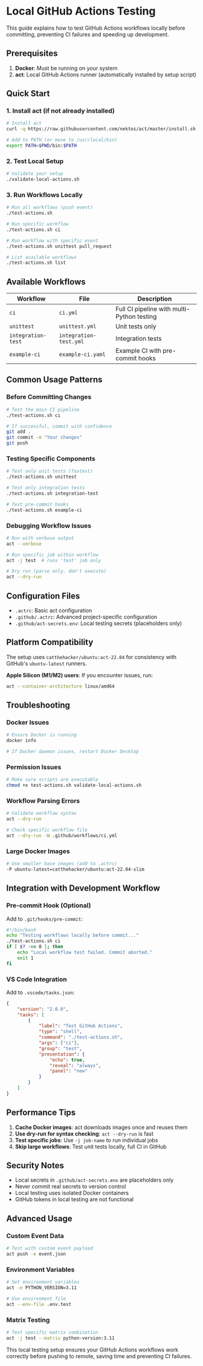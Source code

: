 # Local GitHub Actions Testing

This guide explains how to test GitHub Actions workflows locally before committing, preventing CI failures and speeding up development.

## Prerequisites

1. **Docker**: Must be running on your system
2. **act**: Local GitHub Actions runner (automatically installed by setup script)

## Quick Start

### 1. Install act (if not already installed)

```bash
# Install act
curl -q https://raw.githubusercontent.com/nektos/act/master/install.sh | bash

# Add to PATH (or move to /usr/local/bin)
export PATH=$PWD/bin:$PATH
```

### 2. Test Local Setup

```bash
# Validate your setup
./validate-local-actions.sh
```

### 3. Run Workflows Locally

```bash
# Run all workflows (push event)
./test-actions.sh

# Run specific workflow
./test-actions.sh ci

# Run workflow with specific event
./test-actions.sh unittest pull_request

# List available workflows
./test-actions.sh list
```

## Available Workflows

| Workflow | File | Description |
|----------|------|-------------|
| `ci` | `ci.yml` | Full CI pipeline with multi-Python testing |
| `unittest` | `unittest.yml` | Unit tests only |
| `integration-test` | `integration-test.yml` | Integration tests |
| `example-ci` | `example-ci.yaml` | Example CI with pre-commit hooks |

## Common Usage Patterns

### Before Committing Changes

```bash
# Test the main CI pipeline
./test-actions.sh ci

# If successful, commit with confidence
git add .
git commit -m "Your changes"
git push
```

### Testing Specific Components

```bash
# Test only unit tests (fastest)
./test-actions.sh unittest

# Test only integration tests
./test-actions.sh integration-test

# Test pre-commit hooks
./test-actions.sh example-ci
```

### Debugging Workflow Issues

```bash
# Run with verbose output
act --verbose

# Run specific job within workflow
act -j test  # runs 'test' job only

# Dry run (parse only, don't execute)
act --dry-run
```

## Configuration Files

- `.actrc`: Basic act configuration
- `.github/.actrc`: Advanced project-specific configuration
- `.github/act-secrets.env`: Local testing secrets (placeholders only)

## Platform Compatibility

The setup uses `catthehacker/ubuntu:act-22.04` for consistency with GitHub's `ubuntu-latest` runners.

**Apple Silicon (M1/M2) users**: If you encounter issues, run:
```bash
act --container-architecture linux/amd64
```

## Troubleshooting

### Docker Issues
```bash
# Ensure Docker is running
docker info

# If Docker daemon issues, restart Docker Desktop
```

### Permission Issues
```bash
# Make sure scripts are executable
chmod +x test-actions.sh validate-local-actions.sh
```

### Workflow Parsing Errors
```bash
# Validate workflow syntax
act --dry-run

# Check specific workflow file
act --dry-run -W .github/workflows/ci.yml
```

### Large Docker Images
```bash
# Use smaller base images (add to .actrc)
-P ubuntu-latest=catthehacker/ubuntu:act-22.04-slim
```

## Integration with Development Workflow

### Pre-commit Hook (Optional)

Add to `.git/hooks/pre-commit`:
```bash
#!/bin/bash
echo "Testing workflows locally before commit..."
./test-actions.sh ci
if [ $? -ne 0 ]; then
    echo "Local workflow test failed. Commit aborted."
    exit 1
fi
```

### VS Code Integration

Add to `.vscode/tasks.json`:
```json
{
    "version": "2.0.0",
    "tasks": [
        {
            "label": "Test GitHub Actions",
            "type": "shell",
            "command": "./test-actions.sh",
            "args": ["ci"],
            "group": "test",
            "presentation": {
                "echo": true,
                "reveal": "always",
                "panel": "new"
            }
        }
    ]
}
```

## Performance Tips

1. **Cache Docker images**: act downloads images once and reuses them
2. **Use dry-run for syntax checking**: `act --dry-run` is fast
3. **Test specific jobs**: Use `-j job-name` to run individual jobs
4. **Skip large workflows**: Test unit tests locally, full CI in GitHub

## Security Notes

- Local secrets in `.github/act-secrets.env` are placeholders only
- Never commit real secrets to version control
- Local testing uses isolated Docker containers
- GitHub tokens in local testing are not functional

## Advanced Usage

### Custom Event Data

```bash
# Test with custom event payload
act push -e event.json
```

### Environment Variables

```bash
# Set environment variables
act -e PYTHON_VERSION=3.11

# Use environment file
act --env-file .env.test
```

### Matrix Testing

```bash
# Test specific matrix combination
act -j test --matrix python-version:3.11
```

This local testing setup ensures your GitHub Actions workflows work correctly before pushing to remote, saving time and preventing CI failures.

